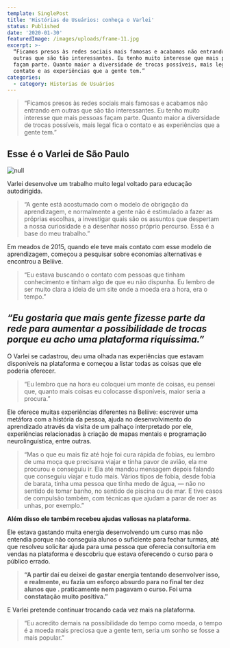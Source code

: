 ```yaml
---
template: SinglePost
title: 'Histórias de Usuários: conheça o Varlei'
status: Published
date: '2020-01-30'
featuredImage: /images/uploads/frame-11.jpg
excerpt: >-
  “Ficamos presos às redes sociais mais famosas e acabamos não entrando em
  outras que são tão interessantes. Eu tenho muito interesse que mais pessoas
  façam parte. Quanto maior a diversidade de trocas possíveis, mais legal fica o
  contato e as experiências que a gente tem.”
categories:
  - category: Historias de Usuários
---
```

> “Ficamos presos às redes sociais mais famosas e acabamos não entrando em outras que são tão interessantes. Eu tenho muito interesse que mais pessoas façam parte. Quanto maior a diversidade de trocas possíveis, mais legal fica o contato e as experiências que a gente tem.”

## Esse é o Varlei de São Paulo

![null](/images/uploads/1_redd0luoeltj0ivaiwsxoq.jpg)

Varlei desenvolve um trabalho muito legal voltado para educação autodirigida.

> “A gente está acostumado com o modelo de obrigação da aprendizagem, e normalmente a gente não é estimulado a fazer as próprias escolhas, a investigar quais são os assuntos que despertam a nossa curiosidade e a desenhar nosso próprio percurso. Essa é a base do meu trabalho.”

Em meados de 2015, quando ele teve mais contato com esse modelo de aprendizagem, começou a pesquisar sobre economias alternativas e encontrou a Beliive.

> “Eu estava buscando o contato com pessoas que tinham conhecimento e tinham algo de que eu não dispunha. Eu lembro de ser muito clara a ideia de um site onde a moeda era a hora, era o tempo.”

## **_“Eu gostaria que mais gente fizesse parte da rede para aumentar a possibilidade de trocas porque eu acho uma plataforma riquíssima.”_**

O Varlei se cadastrou, deu uma olhada nas experiências que estavam disponíveis na plataforma e começou a listar todas as coisas que ele poderia oferecer.

> “Eu lembro que na hora eu coloquei um monte de coisas, eu pensei que, quanto mais coisas eu colocasse disponíveis, maior seria a procura.”

Ele oferece muitas experiências diferentes na Beliive: escrever uma metáfora com a história da pessoa, ajuda no desenvolvimento do aprendizado através da visita de um palhaço interpretado por ele, experiências relacionadas à criação de mapas mentais e programação neurolinguística, entre outras.

> “Mas o que eu mais fiz até hoje foi cura rápida de fobias, eu lembro de uma moça que precisava viajar e tinha pavor de avião, ela me procurou e conseguiu ir. Ela até mandou mensagem depois falando que conseguiu viajar e tudo mais. Vários tipos de fobia, desde fobia de barata, tinha uma pessoa que tinha medo de água, — não no sentido de tomar banho, no sentido de piscina ou de mar. E tive casos de compulsão também, com técnicas que ajudam a parar de roer as unhas, por exemplo.”

**Além disso ele também recebeu ajudas valiosas na plataforma.**

Ele estava gastando muita energia desenvolvendo um curso mas não entendia porque não conseguia alunos o suficiente para fechar turmas, até que resolveu solicitar ajuda para uma pessoa que oferecia consultoria em vendas na plataforma e descobriu que estava oferecendo o curso para o público errado.

> **“A partir daí eu deixei de gastar energia tentando desenvolver isso, e realmente, eu fazia um esforço absurdo para no final ter dez alunos que . praticamente nem pagavam o curso. Foi uma constatação muito positiva.”**

E Varlei pretende continuar trocando cada vez mais na plataforma.

> “Eu acredito demais na possibilidade do tempo como moeda, o tempo é a moeda mais preciosa que a gente tem, seria um sonho se fosse a mais popular.”
